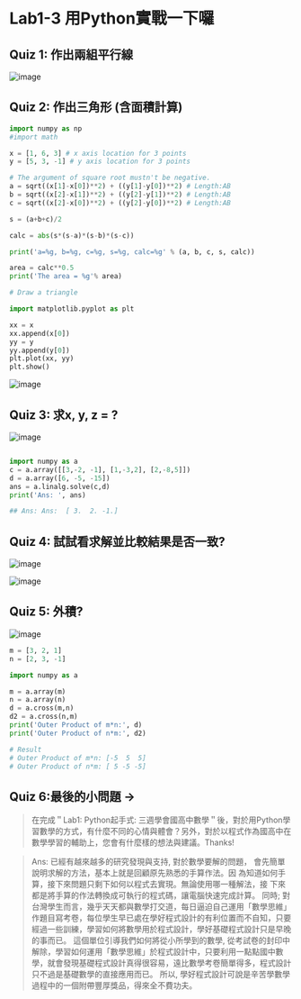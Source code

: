# Lab1-3 用Python實戰一下囉

## Quiz 1: 作出兩組平行線

![image](https://user-images.githubusercontent.com/89304181/190890015-d61afc65-f928-43dc-b438-2c69461c1973.png)

## Quiz 2: 作出三角形 (含面積計算)

````python
import numpy as np
#import math

x = [1, 6, 3] # x axis location for 3 points
y = [5, 3, -1] # y axis location for 3 points

# The argument of square root mustn't be negative. 
a = sqrt((x[1]-x[0])**2) + ((y[1]-y[0])**2) # Length:AB
b = sqrt((x[2]-x[1])**2) + ((y[2]-y[1])**2) # Length:AB
c = sqrt((x[2]-x[0])**2) + ((y[2]-y[0])**2) # Length:AB

s = (a+b+c)/2

calc = abs(s*(s-a)*(s-b)*(s-c))

print('a=%g, b=%g, c=%g, s=%g, calc=%g' % (a, b, c, s, calc))

area = calc**0.5
print('The area = %g'% area)

# Draw a triangle

import matplotlib.pyplot as plt

xx = x
xx.append(x[0])
yy = y
yy.append(y[0])
plt.plot(xx, yy)
plt.show()

````
![image](https://user-images.githubusercontent.com/89304181/190890122-c75d9727-e362-4e87-8a05-af86d110ce2e.png)


## Quiz 3: 求x, y, z = ?

![image](https://user-images.githubusercontent.com/89304181/190890181-011b3bbf-d5a3-4e61-ab15-537ea32dd51f.png)

```python

import numpy as a
c = a.array([[3,-2, -1], [1,-3,2], [2,-8,5]])
d = a.array([6, -5, -15])
ans = a.linalg.solve(c,d)
print('Ans: ', ans)

## Ans: Ans:  [ 3.  2. -1.]
```

## Quiz 4: 試試看求解並比較結果是否一致?

![image](https://user-images.githubusercontent.com/89304181/190890351-679b933f-35c8-45a6-ad38-1413f458b590.png)

![image](https://user-images.githubusercontent.com/89304181/190890434-090b03f3-23e1-4969-84f7-ebbb6cbc9672.png)


## Quiz 5: 外積?

![image](https://user-images.githubusercontent.com/89304181/190890450-42527270-f1eb-4265-817c-0e94fed33924.png)

```python
m = [3, 2, 1]
n = [2, 3, -1]

import numpy as a 

m = a.array(m)
n = a.array(n)
d = a.cross(m,n)
d2 = a.cross(n,m)
print('Outer Product of m*n:', d)
print('Outer Product of n*m:', d2)

# Result
# Outer Product of m*n: [-5  5  5]
# Outer Product of n*m: [ 5 -5 -5]
```

## Quiz 6:最後的小問題 → 

> 在完成＂Lab1: Python起手式: 三週學會國高中數學＂後，對於用Python學習數學的方式，有什麼不同的心情與體會？另外，對於以程式作為國高中在數學學習的輔助上，您會有什麼樣的想法與建議。Thanks!

> Ans: 已經有越來越多的研究發現與支持, 對於數學要解的問題， 會先簡單說明求解的方法，基本上就是回顧原先熟悉的手算作法。因 為知道如何手算，接下來問題只剩下如何以程式去實現。無論使用哪一種解法，接 下來都是將手算的作法轉換成可執行的程式碼，讓電腦快速完成計算。
> 同時; 對台灣學生而言，幾乎天天都與數學打交道，每日逼迫自己運用「數學思維」作題目寫考卷，每位學生早已處在學好程式設計的有利位置而不自知，只要經過一些訓練，學習如何將數學用於程式設計，學好基礎程式設計只是早晚的事而已。
> 這個單位引導我們如何將從小所學到的數學, 從考試卷的封印中解除，學習如何運用「數學思維」於程式設計中，只要利用一點點國中數學，就會發現基礎程式設計真得很容易，遠比數學考卷簡單得多，程式設計只不過是基礎數學的直接應用而已。
> 所以, 學好程式設計可說是辛苦學數學過程中的一個附帶豐厚獎品，得來全不費功夫。



